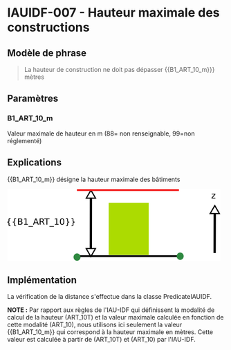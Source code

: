 # IAUIDF-007 - Hauteur maximale des constructions

## Modèle de phrase

> La hauteur de construction ne doit pas dépasser {{B1_ART_10_m}}} mètres

## Paramètres

### B1_ART_10_m

Valeur maximale de hauteur en m (88= non renseignable, 99=non réglementé)


## Explications

{{B1_ART_10_m}} désigne la hauteur maximale des bâtiments

![Image montrant la contrainte de hauteur maximale d'un bâtiment](img/IAUIDF/IAUIDF-007.png)

## Implémentation

La vérification de la distance s'effectue dans la classe PredicateIAUIDF.

**NOTE :** Par rapport aux règles de l'IAU-IDF qui définissent la modalité de calcul de la hauteur (ART_10T)  et la valeur maximale calculée en fonction de cette modalité (ART_10), nous utilisons ici seulement la valeur {{B1_ART_10_m}} qui correspond à la hauteur maximale en mètres. Cette valeur est calculée à partir de (ART_10T) et (ART_10) par l'IAU-IDF.
